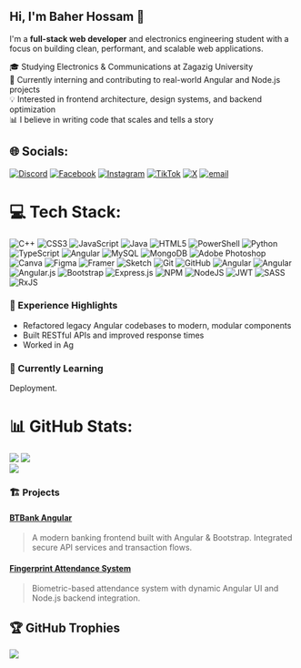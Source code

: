 ## Hi, I'm Baher Hossam 👋

I'm a **full-stack web developer** and electronics engineering student with a focus on building clean, performant, and scalable web applications.

🎓 Studying Electronics & Communications at Zagazig University<br>🚀 Currently interning and contributing to real-world Angular and Node.js projects<br>💡 Interested in frontend architecture, design systems, and backend optimization<br>📊 I believe in writing code that scales and tells a story


## 🌐 Socials:
[![Discord](https://img.shields.io/badge/Discord-%237289DA.svg?logo=discord&logoColor=white)](https://discord.gg/baher1088) [![Facebook](https://img.shields.io/badge/Facebook-%231877F2.svg?logo=Facebook&logoColor=white)](https://facebook.com/baherhossam1088) [![Instagram](https://img.shields.io/badge/Instagram-%23E4405F.svg?logo=Instagram&logoColor=white)](https://instagram.com/baher_hossam/) [![TikTok](https://img.shields.io/badge/TikTok-%23000000.svg?logo=TikTok&logoColor=white)](https://tiktok.com/@baherhossam) [![X](https://img.shields.io/badge/X-black.svg?logo=X&logoColor=white)](https://x.com/baherhossam_) [![email](https://img.shields.io/badge/Email-D14836?logo=gmail&logoColor=white)](mailto:baher1088@gmail.com) 

# 💻 Tech Stack:
![C++](https://img.shields.io/badge/c++-%2300599C.svg?style=for-the-badge&logo=c%2B%2B&logoColor=white) ![CSS3](https://img.shields.io/badge/css3-%231572B6.svg?style=for-the-badge&logo=css3&logoColor=white) ![JavaScript](https://img.shields.io/badge/javascript-%23323330.svg?style=for-the-badge&logo=javascript&logoColor=%23F7DF1E) ![Java](https://img.shields.io/badge/java-%23ED8B00.svg?style=for-the-badge&logo=openjdk&logoColor=white) ![HTML5](https://img.shields.io/badge/html5-%23E34F26.svg?style=for-the-badge&logo=html5&logoColor=white) ![PowerShell](https://img.shields.io/badge/PowerShell-%235391FE.svg?style=for-the-badge&logo=powershell&logoColor=white) ![Python](https://img.shields.io/badge/python-3670A0?style=for-the-badge&logo=python&logoColor=ffdd54) ![TypeScript](https://img.shields.io/badge/typescript-%23007ACC.svg?style=for-the-badge&logo=typescript&logoColor=white) ![Angular](https://img.shields.io/badge/angular-%23DD0031.svg?style=for-the-badge&logo=angular&logoColor=white) ![MySQL](https://img.shields.io/badge/mysql-4479A1.svg?style=for-the-badge&logo=mysql&logoColor=white) ![MongoDB](https://img.shields.io/badge/MongoDB-%234ea94b.svg?style=for-the-badge&logo=mongodb&logoColor=white) ![Adobe Photoshop](https://img.shields.io/badge/adobe%20photoshop-%2331A8FF.svg?style=for-the-badge&logo=adobe%20photoshop&logoColor=white) ![Canva](https://img.shields.io/badge/Canva-%2300C4CC.svg?style=for-the-badge&logo=Canva&logoColor=white) ![Figma](https://img.shields.io/badge/figma-%23F24E1E.svg?style=for-the-badge&logo=figma&logoColor=white) ![Framer](https://img.shields.io/badge/Framer-black?style=for-the-badge&logo=framer&logoColor=blue) ![Sketch](https://img.shields.io/badge/Sketch-FFB387?style=for-the-badge&logo=sketch&logoColor=black) ![Git](https://img.shields.io/badge/git-%23F05033.svg?style=for-the-badge&logo=git&logoColor=white) ![GitHub](https://img.shields.io/badge/github-%23121011.svg?style=for-the-badge&logo=github&logoColor=white) ![Angular](https://img.shields.io/badge/angular-%23DD0031.svg?style=for-the-badge&logo=angular&logoColor=white) ![Angular](https://img.shields.io/badge/angular-%23DD0031.svg?style=for-the-badge&logo=angular&logoColor=white) ![Angular.js](https://img.shields.io/badge/angular.js-%23E23237.svg?style=for-the-badge&logo=angularjs&logoColor=white) ![Bootstrap](https://img.shields.io/badge/bootstrap-%238511FA.svg?style=for-the-badge&logo=bootstrap&logoColor=white) ![Express.js](https://img.shields.io/badge/express.js-%23404d59.svg?style=for-the-badge&logo=express&logoColor=%2361DAFB) ![NPM](https://img.shields.io/badge/NPM-%23CB3837.svg?style=for-the-badge&logo=npm&logoColor=white) ![NodeJS](https://img.shields.io/badge/node.js-6DA55F?style=for-the-badge&logo=node.js&logoColor=white) ![JWT](https://img.shields.io/badge/JWT-black?style=for-the-badge&logo=JSON%20web%20tokens) ![SASS](https://img.shields.io/badge/SASS-hotpink.svg?style=for-the-badge&logo=SASS&logoColor=white) ![RxJS](https://img.shields.io/badge/rxjs-%23B7178C.svg?style=for-the-badge&logo=reactivex&logoColor=white)


### 💼 Experience Highlights
- Refactored legacy Angular codebases to modern, modular components
- Built RESTful APIs and improved response times
- Worked in Ag

### 📅 Currently Learning
Deployment.

# 📊 GitHub Stats:
![](https://github-readme-stats.vercel.app/api?username=baher1088&theme=github_dark&hide_border=true&include_all_commits=false&count_private=true)
![](https://github-readme-stats.vercel.app/api/top-langs/?username=baher1088&theme=github_dark&hide_border=true&include_all_commits=false&count_private=true&layout=compact)<br/>
![](https://nirzak-streak-stats.vercel.app/?user=baher1088&theme=github_dark&hide_border=true)


### 🏗️ Projects

#### [BTBank Angular](https://github.com/SecureBANK2025/securebank)
> A modern banking frontend built with Angular & Bootstrap. Integrated secure API services and transaction flows.

#### [Fingerprint Attendance System](https://github.com/BAHER1088/Fingerprint-Attendance-System)
> Biometric-based attendance system with dynamic Angular UI and Node.js backend integration.


## 🏆 GitHub Trophies
![](https://github-profile-trophy.vercel.app/?username=baher1088&theme=radical&no-frame=true&no-bg=true&margin-w=4)
